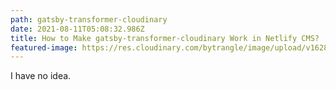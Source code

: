 ```yaml
---
path: gatsby-transformer-cloudinary
date: 2021-08-11T05:08:32.986Z
title: How to Make gatsby-transformer-cloudinary Work in Netlify CMS?
featured-image: https://res.cloudinary.com/bytrangle/image/upload/v1628569189/Code%20demos/eberhard-grossgasteiger-MWw7ANxCKMY-unsplash_mpdes0.jpg
---
```

I have no idea.